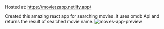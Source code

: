Hosted at: https://moviezzapp.netlify.app/

Created this amazing react app for searching movies 
.It uses omdb Api and returns the result of searched movie name.
![movies-app-preview](https://user-images.githubusercontent.com/84692375/226098947-2ede38eb-53df-4bf9-abb2-019e5af32f84.png)
